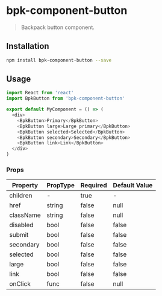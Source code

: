 # bpk-component-button

> Backpack button component.

## Installation

```sh
npm install bpk-component-button --save
```

## Usage

```js
import React from 'react'
import BpkButton from 'bpk-component-button'

export default MyComponent = () => (
  <div>
    <BpkButton>Primary</BpkButton>
    <BpkButton large>Large primary</BpkButton>
    <BpkButton selected>Selected</BpkButton>
    <BpkButton secondary>Secondary</BpkButton>
    <BpkButton link>Link</BpkButton>
  </div>
)
```

### Props

| Property  | PropType | Required | Default Value |
| --------- | -------- | -------- | ------------- |
| children  | -        | true     | -             |
| href      | string   | false    | null          |
| className | string   | false    | null          |
| disabled  | bool     | false    | false         |
| submit    | bool     | false    | false         |
| secondary | bool     | false    | false         |
| selected  | bool     | false    | false         |
| large     | bool     | false    | false         |
| link      | bool     | false    | false         |
| onClick   | func     | false    | null          |

